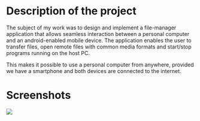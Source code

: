 # Description of the project #

The subject of my work was to design and implement a file-manager application that allows seamless interaction between a personal computer and an android-enabled mobile device. The application enables the user to transfer files, open remote files with common media formats and  start/stop programs running on the host PC.

This makes it possible to use a personal computer from anywhere, provided we have a smartphone and both devices are connected to the internet.

# Screenshots #

[![](https://black-hole-file-manager.googlecode.com/svn/images/BHClientScreens_600.png)](https://black-hole-file-manager.googlecode.com/svn/images/BHClientScreens.png/)